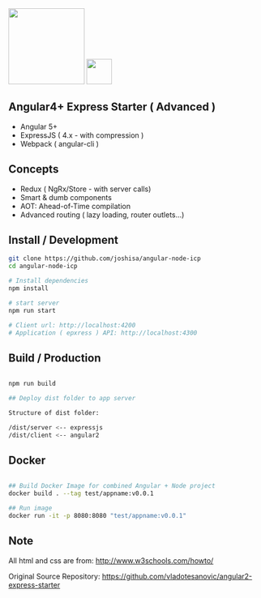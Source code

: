 <img width="150" src="https://i.cloudup.com/zfY6lL7eFa-3000x3000.png" />
<img width="50" src="https://angular.io/assets/images/logos/angular/angular.svg" />

## Angular4+ Express Starter ( Advanced )

- Angular 5+
- ExpressJS ( 4.x - with compression )
- Webpack ( angular-cli )

## Concepts

- Redux ( NgRx/Store - with server calls)
- Smart & dumb components
- AOT: Ahead-of-Time compilation
- Advanced routing ( lazy loading, router outlets...)

## Install / Development

```bash
git clone https://github.com/joshisa/angular-node-icp
cd angular-node-icp

# Install dependencies
npm install

# start server
npm run start

# Client url: http://localhost:4200
# Application ( epxress ) API: http://localhost:4300
```

## Build / Production

```bash

npm run build

## Deploy dist folder to app server

Structure of dist folder:

/dist/server <-- expressjs
/dist/client <-- angular2

```

## Docker
```bash

## Build Docker Image for combined Angular + Node project
docker build . --tag test/appname:v0.0.1

## Run image
docker run -it -p 8080:8080 "test/appname:v0.0.1"

```

## Note

All html and css are from: http://www.w3schools.com/howto/

Original Source Repository:  https://github.com/vladotesanovic/angular2-express-starter
